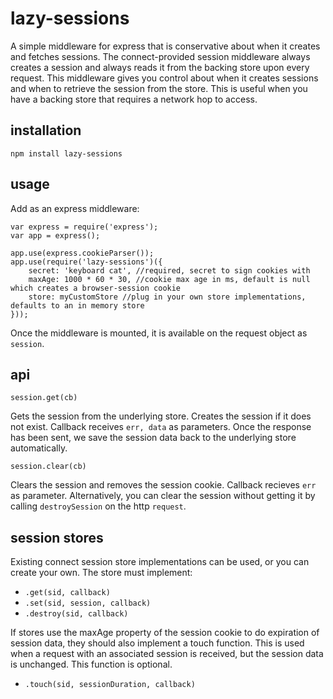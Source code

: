 # lazy-sessions

A simple middleware for express that is conservative about when it creates and fetches sessions. The connect-provided session middleware always creates a session and always reads it from the backing store upon every request. This middleware gives you control about when it creates sessions and when to retrieve the session from the store. This is useful when you have a backing store that requires a network hop to access.

## installation
    npm install lazy-sessions

## usage
Add as an express middleware:

    var express = require('express');
    var app = express();
    
    app.use(express.cookieParser());
    app.use(require('lazy-sessions')({
        secret: 'keyboard cat', //required, secret to sign cookies with
        maxAge: 1000 * 60 * 30, //cookie max age in ms, default is null which creates a browser-session cookie
        store: myCustomStore //plug in your own store implementations, defaults to an in memory store
    }));

Once the middleware is mounted, it is available on the request object as `session`.

## api

`session.get(cb)`

Gets the session from the underlying store. Creates the session if it does not exist. Callback receives `err, data` as parameters. Once the response has been sent, we save the session data back to the underlying store automatically.

`session.clear(cb)`

Clears the session and removes the session cookie. Callback recieves `err` as parameter.
Alternatively, you can clear the session without getting it by calling `destroySession` on the http `request`.

## session stores

Existing connect session store implementations can be used, or you can create your own. The store must implement:

- `.get(sid, callback)`
- `.set(sid, session, callback)`
- `.destroy(sid, callback)`

If stores use the maxAge property of the session cookie to do expiration of session data, they should also implement a touch function. This is used when a request with an associated session is received, but the session data is unchanged. This function is optional.

- `.touch(sid, sessionDuration, callback)`

